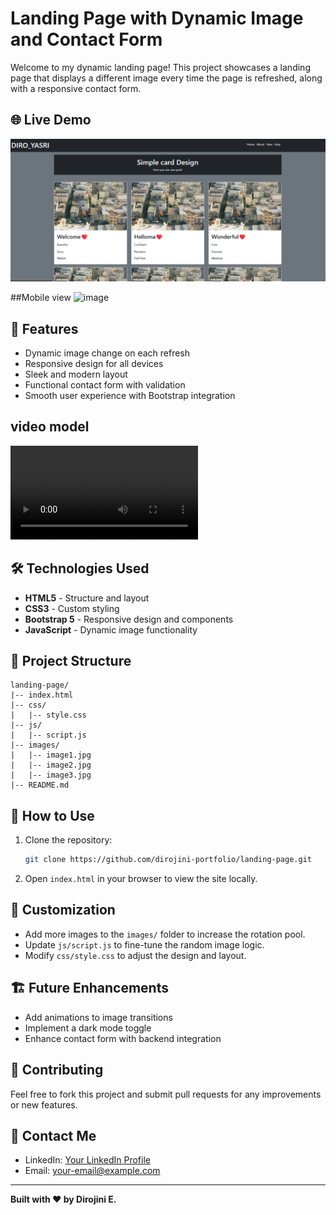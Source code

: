 
# Landing Page with Dynamic Image and Contact Form
Welcome to my dynamic landing page! This project showcases a landing page that displays a different image every time the page is refreshed, along with a responsive contact form.

## 🌐 Live Demo
![Landing Page Preview](https://github.com/Dirojini/Image-Refresh/blob/5cefe05be5245e3c87a2612fd58aacfb8df977c1/Screenshot%202024-12-24%20171336.png
)



##Mobile view
![image](https://github.com/user-attachments/assets/a55fcdb6-e1ff-47b7-a628-344caa7530fb)



## 🚀 Features
- Dynamic image change on each refresh
- Responsive design for all devices
- Sleek and modern layout
- Functional contact form with validation
- Smooth user experience with Bootstrap integration
## video model
![video](https://github.com/Dirojini/Image-Refresh/blob/6576eff98f60473daa5cb2e9ce2955565d3e5724/Screen%20Recording%202024-12-24%20171619.mp4)

## 🛠️ Technologies Used
- **HTML5** - Structure and layout
- **CSS3** - Custom styling
- **Bootstrap 5** - Responsive design and components
- **JavaScript** - Dynamic image functionality

## 📂 Project Structure
```
landing-page/
|-- index.html
|-- css/
|   |-- style.css
|-- js/
|   |-- script.js
|-- images/
|   |-- image1.jpg
|   |-- image2.jpg
|   |-- image3.jpg
|-- README.md
```

## 📜 How to Use
1. Clone the repository:
   ```bash
   git clone https://github.com/dirojini-portfolio/landing-page.git
   ```
2. Open `index.html` in your browser to view the site locally.

## 🎨 Customization
- Add more images to the `images/` folder to increase the rotation pool.
- Update `js/script.js` to fine-tune the random image logic.
- Modify `css/style.css` to adjust the design and layout.

## 🏗️ Future Enhancements
- Add animations to image transitions
- Implement a dark mode toggle
- Enhance contact form with backend integration

## 🤝 Contributing
Feel free to fork this project and submit pull requests for any improvements or new features.

## 📧 Contact Me
- LinkedIn: [Your LinkedIn Profile](https://linkedin.com/in/your-profile)
- Email: your-email@example.com

---
**Built with ❤️ by Dirojini E.**


